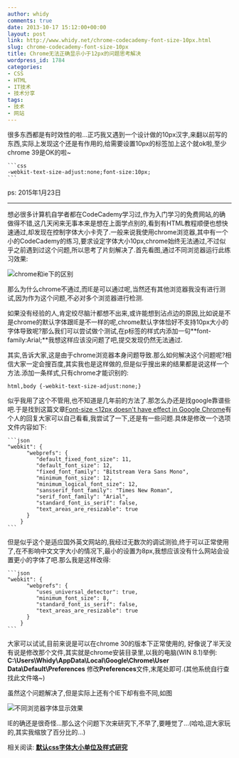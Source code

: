 ```yaml
---
author: whidy
comments: true
date: 2013-10-17 15:12:00+00:00
layout: post
link: http://www.whidy.net/chrome-codecademy-font-size-10px.html
slug: chrome-codecademy-font-size-10px
title: Chrome无法正确显示小于12px的问题思考解决
wordpress_id: 1784
categories:
- CSS
- HTML
- IT技术
- 技术分享
tags:
- 技术
- 网站
---
```


很多东西都是有时效性的啦...正巧我又遇到一个设计做的10px汉字,来翻以前写的东西,实际上发现这个还是有作用的,给需要设置10px的标签加上这个就ok啦,至少chrome 39是OK的啦~

    
    ```css
    -webkit-text-size-adjust:none;font-size:10px;
    ```


ps: 2015年1月23日



* * *



想必很多计算机自学者都在CodeCademy学习过,作为入门学习的免费网站,的确做得不错,这几天闲来无事本来是想在上面学点别的,看到有HTML教程顺便也想快速通过,却发现在控制字体大小卡壳了.一般来说我使用chrome浏览器,其中有一个小的CodeCademy的练习,要求设定字体大小10px,chrome始终无法通过,不过似乎之前遇到过这个问题,所以思考了片刻解决了.首先看图,通过不同浏览器运行此练习效果:

![chrome和ie下的区别](http://www.whidy.net/wp-content/uploads/2013/10/CodeCademy-400x202.jpg)

<!-- more -->

那么为什么chrome不通过,而IE是可以通过呢,当然还有其他浏览器我没有进行测试,因为作为这个问题,不必对多个浏览器进行检测.

如果没有经验的人,肯定绞尽脑汁都想不出来,或许能想到沾点边的原因,比如说是不是chrome的默认字体跟IE是不一样的呢,chrome默认字体恰好不支持10px大小的字体导致呢?那么我们可以尝试做个测试,在p标签的样式内添加一句**font-family:Arial;**我想这样应该没问题了吧,提交发现仍然无法通过.

其实,告诉大家,这是由于chrome浏览器本身问题导致.那么如何解决这个问题呢?相信大家一定会搜百度,其实我也是这样做的,但是似乎搜出来的结果都是说这样一个方法.添加一条样式,只有chrome才能识别的:

    
    html,body {-webkit-text-size-adjust:none;}


似乎我用了这个不管用,也不知道是几年前的方法了.那怎么办还是找google靠谱些吧.于是找到这篇文章[Font-size <12px doesn't have effect in Google Chrome](http://stackoverflow.com/questions/2295095/font-size-12px-doesnt-have-effect-in-google-chrome)有个人的回复大家可以自己看看,我尝试了一下,还是有一些问题.具体是修改一个选项文件内容如下:

    
    ```json
    "webkit": {
          "webprefs": {
             "default_fixed_font_size": 11,
             "default_font_size": 12,
             "fixed_font_family": "Bitstream Vera Sans Mono",
             "minimum_font_size": 12,
             "minimum_logical_font_size": 12,
             "sansserif_font_family": "Times New Roman",
             "serif_font_family": "Arial",
             "standard_font_is_serif": false,
             "text_areas_are_resizable": true
          }
      	}
    ```


但是似乎这个是适应国外英文网站的,我经过无数次的调试测验,终于可以正常使用了,在不影响中文文字大小的情况下,最小的设置为8px,我想应该没有什么网站会设置更小的字体了吧.那么我是这样改得:

    
    ```json
    "webkit": {
          "webprefs": {
             "uses_universal_detector": true,
             "minimum_font_size": 8,
             "standard_font_is_serif": false,
             "text_areas_are_resizable": true
          }
      	}
    ```


大家可以试试,目前来说是可以在chrome 30的版本下正常使用的, 好像说了半天没有说是修改那个文件,其实就是chrome安装目录里,以我的电脑(WIN 8.1)举例:
**C:\Users\Whidy\AppData\Local\Google\Chrome\User Data\Default\Preferences**
修改**Preferences**文件,末尾处即可.(其他系统自行查找此文件咯~)

虽然这个问题解决了,但是实际上还有个IE下却有些不同,如图

![不同浏览器字体显示效果](http://www.whidy.net/wp-content/uploads/2013/10/fontsize-400x274.jpg)

IE的确还是很奇怪...那么这个问题下次来研究下,不早了,要睡觉了...(哈哈,逗大家玩的,其实我缩放了百分比的...)

相关阅读: **[默认css字体大小单位及样式研究](http://www.whidy.net/wp-admin/post.php?post=748&action=edit)**
